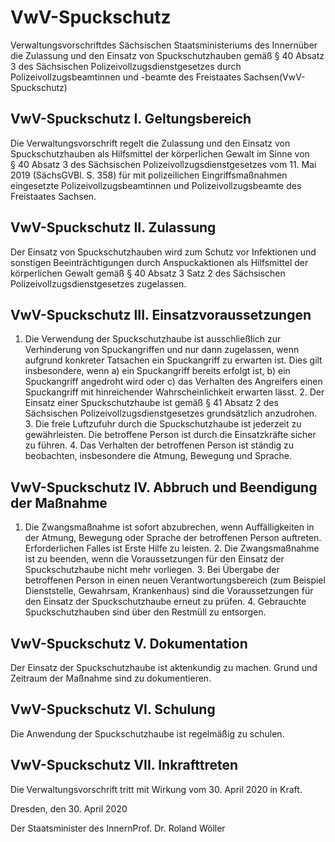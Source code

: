 # VwV-Spuckschutz

Verwaltungsvorschriftdes Sächsischen Staatsministeriums des Innernüber die Zulassung und den Einsatz von Spuckschutzhauben gemäß § 40 Absatz 3 des Sächsischen Polizeivollzugsdienstgesetzes durch Polizeivollzugsbeamtinnen und -beamte des Freistaates Sachsen(VwV-Spuckschutz)

## VwV-Spuckschutz I. Geltungsbereich

Die Verwaltungsvorschrift regelt die Zulassung und den Einsatz von Spuckschutzhauben als Hilfsmittel der körperlichen Gewalt im Sinne von § 40 Absatz 3 des Sächsischen Polizeivollzugsdienstgesetzes vom 11. Mai 2019 (SächsGVBl. S. 358) für mit polizeilichen Eingriffsmaßnahmen eingesetzte Polizeivollzugsbeamtinnen und Polizeivollzugsbeamte des Freistaates Sachsen.


## VwV-Spuckschutz II. Zulassung

Der Einsatz von Spuckschutzhauben wird zum Schutz vor Infektionen und sonstigen Beeinträchtigungen durch Anspuckaktionen als Hilfsmittel der körperlichen Gewalt gemäß § 40 Absatz 3 Satz 2 des Sächsischen Polizeivollzugsdienstgesetzes zugelassen.


## VwV-Spuckschutz III. Einsatzvoraussetzungen

1. Die Verwendung der Spuckschutzhaube ist ausschließlich zur Verhinderung von Spuckangriffen und nur dann zugelassen, wenn aufgrund konkreter Tatsachen ein Spuckangriff zu erwarten ist. Dies gilt insbesondere, wenn a) ein Spuckangriff bereits erfolgt ist, b) ein Spuckangriff angedroht wird oder c) das Verhalten des Angreifers einen Spuckangriff mit hinreichender Wahrscheinlichkeit erwarten lässt. 2. Der Einsatz einer Spuckschutzhaube ist gemäß § 41 Absatz 2 des Sächsischen Polizeivollzugsdienstgesetzes grundsätzlich anzudrohen. 3. Die freie Luftzufuhr durch die Spuckschutzhaube ist jederzeit zu gewährleisten. Die betroffene Person ist durch die Einsatzkräfte sicher zu führen. 4. Das Verhalten der betroffenen Person ist ständig zu beobachten, insbesondere die Atmung, Bewegung und Sprache. 
## VwV-Spuckschutz IV. Abbruch und Beendigung der Maßnahme

1. Die Zwangsmaßnahme ist sofort abzubrechen, wenn Auffälligkeiten in der Atmung, Bewegung oder Sprache der betroffenen Person auftreten. Erforderlichen Falles ist Erste Hilfe zu leisten. 2. Die Zwangsmaßnahme ist zu beenden, wenn die Voraussetzungen für den Einsatz der Spuckschutzhaube nicht mehr vorliegen. 3. Bei Übergabe der betroffenen Person in einen neuen Verantwortungsbereich (zum Beispiel Dienststelle, Gewahrsam, Krankenhaus) sind die Voraussetzungen für den Einsatz der Spuckschutzhaube erneut zu prüfen. 4. Gebrauchte Spuckschutzhauben sind über den Restmüll zu entsorgen. 
## VwV-Spuckschutz V. Dokumentation

Der Einsatz der Spuckschutzhaube ist aktenkundig zu machen. Grund und Zeitraum der Maßnahme sind zu dokumentieren.


## VwV-Spuckschutz VI. Schulung

Die Anwendung der Spuckschutzhaube ist regelmäßig zu schulen.


## VwV-Spuckschutz VII. Inkrafttreten

Die Verwaltungsvorschrift tritt mit Wirkung vom 30. April 2020 in Kraft.

Dresden, den 30. April 2020

Der Staatsminister des InnernProf. Dr. Roland Wöller

